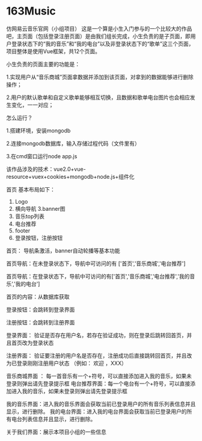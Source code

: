 # 163Music
仿网易云音乐官网（小组项目）
这是一个算是小生入门参与的一个比较大的作品吧，主页面（包括登录注册页面）是由我们组长完成，小生负责的是子页面，即用户登录状态下的“我的音乐”和“我的电台”以及非登录状态下的“歌单”这三个页面，项目整体是使用Vue框架，共12个页面。

小生负责的页面主要的功能是：

1.实现用户从“音乐商城”页面拿数据并添加到该页面，对拿到的数据能够进行删除操作；

2.用户的默认歌单和自定义歌单能够相互切换，且数据和歌单电台图片也会相应发生变化，一一对应；

怎么运行？

1.搭建环境，安装mongodb

2.连接mongodb数据库，输入存储过程代码（文件里有）

3.在cmd窗口运行node app.js

该作品涉及的技术：vue2.0+vue-resource+vuex+cookies+mongodb+node.js+组件化

首页
基本布局如下：
1. Logo 
2. 横向导航
3.banner图
4. 音乐top列表
5. 电台推荐
6. footer
7. 登录按钮，注册按钮

首页： 导航条激活，banner自动轮播等基本功能

首页导航：在未登录状态下，导航中可访问的有 ['首页','音乐商城','电台推荐']

首页导航：在登录状态下，导航中可访问的有['首页','音乐商城','电台推荐','我的音乐','我的电台']

首页的内容：从数据库获取

登录按钮：会跳转到登录界面

注册按钮：会跳转到注册界面

登录界面： 验证是否存在用户名，若存在验证成功，则在登录后跳转回首页，并且首页改为登录状态

注册界面： 验证要注册的用户名是否存在，注册成功后直接跳转回首页，并且改为已登录刚刚注册用户状态
（例如： 欢迎 ，XXX）

音乐商城界面 ： 每一首音乐有一个+符号，可以直接添加进入我的音乐，如果未登录则弹出请先登录提示框
电台推荐界面：每一个电台有一个+符号，可以直接添加进入我的音乐，如果未登录则弹出请先登录提示框

我的音乐界面：进入我的音乐界面会获取当前已登录用户的所有音乐列表信息并且显示，进行删除。
我的电台界面：进入我的电台界面会获取当前已登录用户的所有电台列表信息并且显示，进行删除。

关于我们界面：展示本项目小组的一些信息
